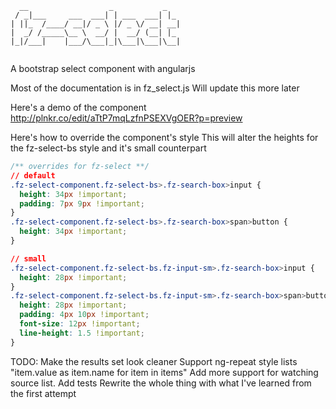 ```
  __                  _           _   
 / _|___     ___  ___| | ___  ___| |_ 
| ||_  /____/ __|/ _ \ |/ _ \/ __| __|
|  _/ /_____\__ \  __/ |  __/ (__| |_ 
|_|/___|    |___/\___|_|\___|\___|\__|
                                      
```

A bootstrap select component with angularjs

Most of the documentation is in fz_select.js Will update this more later

Here's a demo of the component
http://plnkr.co/edit/aTtP7mqLzfnPSEXVgOER?p=preview


Here's how to override the component's style
This will alter the heights for the fz-select-bs style and it's small counterpart
```css
/** overrides for fz-select **/
// default
.fz-select-component.fz-select-bs>.fz-search-box>input {
  height: 34px !important;
  padding: 7px 9px !important;
}
.fz-select-component.fz-select-bs>.fz-search-box>span>button {
  height: 34px !important;
}

// small
.fz-select-component.fz-select-bs.fz-input-sm>.fz-search-box>input {
  height: 28px !important;
}
.fz-select-component.fz-select-bs.fz-input-sm>.fz-search-box>span>button {
  height: 28px !important;
  padding: 4px 10px !important;
  font-size: 12px !important;
  line-height: 1.5 !important;
}


```


TODO:
Make the results set look cleaner
Support ng-repeat style lists "item.value as item.name for item in items"
Add more support for watching source list.
Add tests
Rewrite the whole thing with what I've learned from the first attempt
